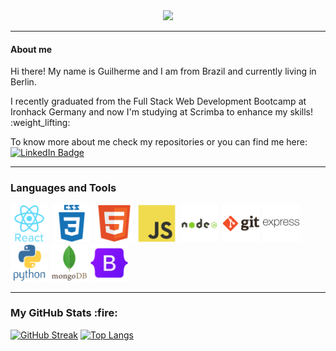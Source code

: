 
<div align="center">
  <img src="https://media.giphy.com/media/EOmYN5kVP3W2Lyn6dx/giphy.gif" width="200"/>
</div>
<hr />
<div>
  <h4> About me </h4>
  
  <p>Hi there! My name is Guilherme and I am from Brazil and currently living in Berlin. </p>
  <p>I recently graduated from the Full Stack Web Development Bootcamp at Ironhack Germany and now I'm studying at Scrimba to enhance my skills! :weight_lifting:</p>
  <p> To know more about me check my repositories or you can find me here:   <a href="https://www.linkedin.com/in/guilherme-mazzolini-muniz-739852147">
    <img src="https://img.shields.io/badge/LinkedIn-blue?style=for-the-badge&logo=linkedin&logoColor=white" alt="LinkedIn Badge"/>
  </a> </p>
</div>
<hr />
<div>
  <h3> Languages and Tools </h3>
  <img src="https://github.com/devicons/devicon/blob/master/icons/react/react-original-wordmark.svg" title="React" alt="React" width="60" height="60"/>&nbsp;
  <img src="https://github.com/devicons/devicon/blob/master/icons/css3/css3-plain-wordmark.svg"  title="CSS3" alt="CSS" width="60" height="60"/>&nbsp;
  <img src="https://github.com/devicons/devicon/blob/master/icons/html5/html5-original.svg" title="HTML5" alt="HTML" width="60" height="60"/>&nbsp;
  <img src="https://github.com/devicons/devicon/blob/master/icons/javascript/javascript-original.svg" title="JavaScript" alt="JavaScript" width="60" height="60"/>&nbsp;
  <img src="https://github.com/devicons/devicon/blob/master/icons/nodejs/nodejs-original-wordmark.svg" title="NodeJS" alt="NodeJS" width="60" height="60"/>&nbsp;
  <img src="https://github.com/devicons/devicon/blob/master/icons/git/git-original-wordmark.svg" title="Git" **alt="Git" width="60" height="60"/>
  <img src="https://raw.githubusercontent.com/devicons/devicon/1119b9f84c0290e0f0b38982099a2bd027a48bf1/icons/express/express-original-wordmark.svg" title="Express" **alt="Express" width="60" height="60"/>
    <img src="https://raw.githubusercontent.com/devicons/devicon/1119b9f84c0290e0f0b38982099a2bd027a48bf1/icons/python/python-original-wordmark.svg" title="Python" **alt="Python" width="60" height="60"/>
    <img src="https://raw.githubusercontent.com/devicons/devicon/1119b9f84c0290e0f0b38982099a2bd027a48bf1/icons/mongodb/mongodb-original-wordmark.svg" title="Mongo" **alt="Mongo" width="60" height="60"/>
    <img src="https://raw.githubusercontent.com/devicons/devicon/1119b9f84c0290e0f0b38982099a2bd027a48bf1/icons/bootstrap/bootstrap-original.svg" title="Bootstrap" **alt="Bootstrap" width="60" height="60"/>
</div>
<hr />

<div>
  <h3> My GitHub Stats :fire: </h3>
  
</div>

[![GitHub Streak](http://github-readme-streak-stats.herokuapp.com?user=GuiMazzolini&theme=dark&border_radius=4)](https://git.io/streak-stats)
[![Top Langs](https://github-readme-stats.vercel.app/api/top-langs/?username=GuiMazzolini&layout=compact&theme=vision-friendly-dark)](https://github.com/anuraghazra/github-readme-stats)
